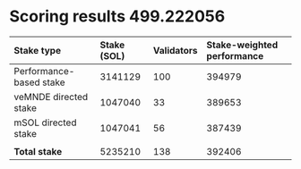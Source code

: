 # Scoring results 499.222056

| Stake type              | Stake (SOL) | Validators | Stake-weighted performance |
|:------------------------|:------------|:-----------|:---------------------------|
| Performance-based stake | 3141129     | 100        | 394979                     |
| veMNDE directed stake   | 1047040     | 33         | 389653                     |
| mSOL directed stake     | 1047041     | 56         | 387439                     |
|                         |             |            |                            |
| **Total stake**         | 5235210     | 138        | 392406                     |
